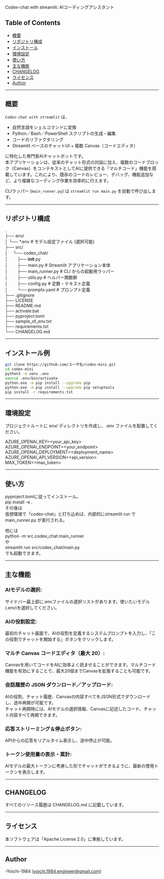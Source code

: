 Codex-chat with streamlit: AIコーディングアシスタント  
  
## Table of Contents  
  
- [概要](#概要)  
- [リポジトリ構成](#リポジトリ構成)  
- [インストール](#インストール例)  
- [環境設定](#環境設定)  
- [使い方](#使い方)  
- [主な機能](#主な機能)  
- [CHANGELOG](#changelog)  
- [ライセンス](#ライセンス)  
- [Author](#Author)  
  
---  
## 概要  
  
`Codex-chat with streamlit` は、  
- 自然言語をシェルコマンドに変換  
- Python／Bash／PowerShell スクリプトの生成・編集  
- コードのリファクタリング  
- Streamlit ベースのチャットUI + 複数 Canvas（コードエディタ）  
  
に特化した専門家AIチャットボットです。  
本アプリケーションは、従来のチャット形式の対話に加え、複数のコードブロック（Canvas）をコンテキストとしてAIに提供できる「マルチコード」機能を搭載しています。これにより、既存のコードのレビュー、デバッグ、機能追加など、より複雑なコーディング作業を効率的に行えます。  
  
CLIラッパー (`main_runner.py`) は `streamlit run main.py` を自動で呼び出します。  
  
---  
## リポジトリ構成  
.  
 ├── env/  
 │ └── *.env # モデル設定ファイル (選択可能)  
 ├── src/  
 │ 　└── codex_chat/  
 │ 　　├── __init__.py  
 │ 　　├── main.py # Streamlit アプリケーション本体  
 │ 　　├── main_runner.py # CLI からの起動用ラッパー  
 │ 　　├── utils.py # ヘルパー関数群  
 │ 　　├── config.py # 定数・テキスト定義  
 │ 　　└── prompts.yaml # プロンプト定義  
 ├── .gitignore  
 ├── LICENSE  
 ├── README.md  
 ├── activate.bat  
 ├── pyproject.toml  
 ├── sample_of_env.txt  
 ├── requirements.txt  
 └── CHANGELOG.md  
  
---  
## インストール例  
    
```bash  
git clone https://github.com/ユーザ名/codex-mini.git  
cd codex-mini  
python3 -m venv .env  
source .env/bin/activate  
python.exe -m pip install --upgrade pip  
python.exe -m pip install --upgrade pip setuptools  
pip install -r requirements.txt  
```  
  
---  
## 環境設定  
  
プロジェクトルートに env/ ディレクトリを作成し、.env ファイルを配置してください。  
  
AZURE_OPENAI_KEY=<your_api_key>  
AZURE_OPENAI_ENDPOINT=<your_endpoint>  
AZURE_OPENAI_DEPLOYMENT=<deployment_name>  
AZURE_OPENAI_API_VERSION=<api_version>  
MAX_TOKEN=<max_token>  
  
---  
## 使い方    
  
pyproject.tomlに従ってインストール。  
pip install -e .  
その後は  
仮想環境で「codex-chat」と打ち込めば、内部的にstreamlit run で main_runner.py が実行される。  
  
他には  
python -m src.codex_chat.main_runner  
や  
streamlit run src/codex_chat/main.py  
でも起動できます。  
  
---  
## 主な機能  
### AIモデルの選択:  
 サイドバー最上部に.envファイルの選択リストがあります。使いたいモデル(.env)を選択してください。  
### AIの役割設定:  
 最初のチャット画面で、AIの役割を定義するシステムプロンプトを入力し、「この役割でチャットを開始する」ボタンをクリックします。  
### マルチ Canvas コードエディタ（最大 20）:  
 Canvasを用いてコードをAIに効率よく読ませることができます。マルチコード機能を有効にすることで、最大20個までCanvasを拡張することも可能です。  
### 会話履歴の JSON ダウンロード／アップロード:  
 AIの役割、チャット履歴、Canvasの内容すべてをJSON形式でダウンロードし、途中再開が可能です。  
 チャット再開時には、AIモデルの選択情報、Canvasに記述したコード、チャット内容すべて再開できます。  
### 応答ストリーミング＆停止ボタン:  
 APIからの応答をリアルタイム表示し、途中停止が可能。  
### トークン使用量の表示・累計:  
 AIモデルの最大トークンに考慮した形でチャットができるように、最新の使用トークンを表示します。  
  
---  
## CHANGELOG  
すべてのリリース履歴は CHANGELOG.md に記載しています。  
  
---  
## ライセンス  
 本ソフトウェアは「Apache License 2.0」に準拠しています。  
  
---  
## Author  
 -Yoichi-1984 (<yoichi.1984.engineer@gmail.com>)  
